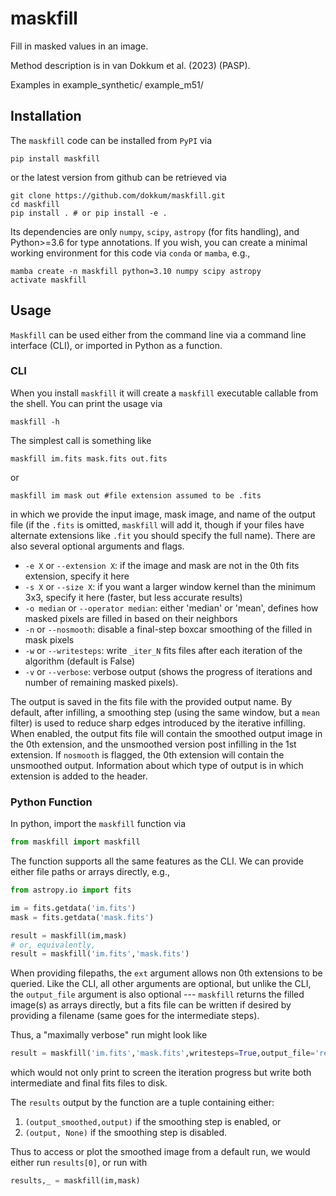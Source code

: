 # maskfill

Fill in masked values in an image.

Method description is in van Dokkum et al. (2023) (PASP).

Examples in
 example_synthetic/
 example_m51/

## Installation 

The `maskfill` code can be installed from `PyPI` via 
```
pip install maskfill
```
or the latest version from github can be retrieved via 

```
git clone https://github.com/dokkum/maskfill.git
cd maskfill 
pip install . # or pip install -e .
```
Its dependencies are only `numpy`, `scipy`, `astropy` (for fits handling), and Python>=3.6 for type annotations. If you wish, you can create a minimal working environment for this code via `conda` or `mamba`, e.g.,  
```
mamba create -n maskfill python=3.10 numpy scipy astropy
activate maskfill
```

## Usage 

`Maskfill` can be used either from the command line via a command line interface (CLI), or imported in Python as a function. 

### CLI 
When you install `maskfill` it will create a `maskfill` executable callable from the shell. You can print the usage via 
```
maskfill -h
```

The simplest call is something like 
```
maskfill im.fits mask.fits out.fits
```

or
```
maskfill im mask out #file extension assumed to be .fits
```

in which we provide the input image, mask image, and name of the output file (if the `.fits` is omitted, `maskfill` will add it, though if your files have alternate extensions like `.fit` you should specify the full name). There are also several optional arguments and flags. 

- `-e X` or `--extension X`: if the image and mask are not in the 0th fits extension, specify it here 
- `-s X` or `--size X`: if you want a larger window kernel than the minimum 3x3, specify it here (faster, but less accurate results)
- `-o median` or `--operator median`: either 'median' or 'mean', defines how masked pixels are filled in based on their neighbors
- `-n` or `--nosmooth`: disable a final-step boxcar smoothing of the filled in mask pixels
- `-w` or `--writesteps`: write `_iter_N` fits files after each iteration of the algorithm (default is False)
- `-v` or `--verbose`: verbose output (shows the progress of iterations and number of remaining masked pixels).

The output is saved in the fits file with the provided output name. By default, after infilling, a smoothing step (using the same window, but a `mean` filter) is used to reduce sharp edges introduced by the iterative infilling. When enabled, the output fits file will contain the smoothed output image in the 0th extension, and the unsmoothed version post infilling in the 1st extension. If `nosmooth` is flagged, the 0th extension will contain the unsmoothed output. Information about which type of output is in which extension is added to the header. 

### Python Function 

In python, import the `maskfill` function via 
```python
from maskfill import maskfill
```
The function supports all the same features as the CLI. We can provide either file paths or arrays directly, e.g., 
```python
from astropy.io import fits 

im = fits.getdata('im.fits')
mask = fits.getdata('mask.fits')

result = maskfill(im,mask)
# or, equivalently, 
result = maskfill('im.fits','mask.fits')
```
When providing filepaths, the `ext` argument allows non 0th extensions to be queried. Like the CLI, all other arguments are optional, but unlike the CLI, the `output_file` argument is also optional --- `maskfill` returns the filled image(s) as arrays directly, but a fits file can be written if desired by providing a filename (same goes for the intermediate steps). 

Thus, a "maximally verbose" run might look like 
```python
result = maskfill('im.fits','mask.fits',writesteps=True,output_file='res.fits',verbose=True)
```
which would not only print to screen the iteration progress but write both intermediate and final fits files to disk. 

The `results` output by the function are a tuple containing either: 

1. `(output_smoothed,output)` if the smoothing step is enabled, or 
2. `(output, None)` if the smoothing step is disabled. 

Thus to access or plot the smoothed image from a default run, we would either run `results[0]`, or run with 

```python
results,_ = maskfill(im,mask)
```
